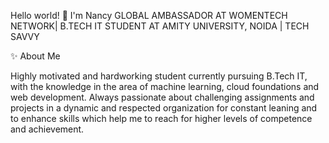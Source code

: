 Hello world! 👋
I'm Nancy
GLOBAL AMBASSADOR AT WOMENTECH NETWORK| B.TECH IT STUDENT AT AMITY UNIVERSITY, NOIDA | TECH SAVVY

✨ About Me

Highly motivated and hardworking student currently pursuing B.Tech IT, with the knowledge in the area of machine learning, cloud foundations and web development.
Always passionate about challenging assignments and projects in a dynamic and respected organization for constant leaning and to enhance skills which help me to reach for higher levels of competence and achievement.


